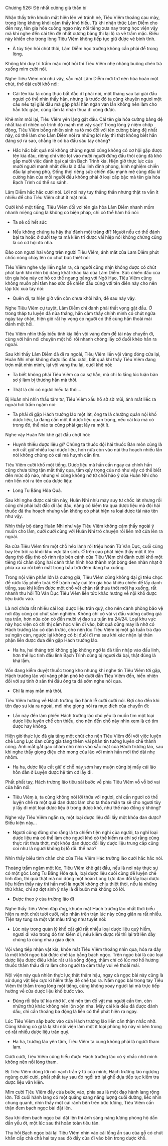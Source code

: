 




Chương 526: Đệ nhất cường giả thần bí


Nhận thấy trên khuôn mặt hiện lên vẻ tránh né, Tiêu Viêm thoáng cau mày, trong lòng không khỏi cảm thấy khó hiểu. Từ khi nhận thức Lâm Diễm cho đến nay, tên gia hỏa cuồng ngạo này nổi tiếng xưa nay trong học viện vậy mà khi nghe đến cái tên đệ nhất cường bảng thì lại lộ ra vẻ trầm mặc. Điều này khiến cho trong lòng Tiêu Viêm không tiếp tục giữ được vẻ bình tĩnh.

- À tùy tiện hỏi chút thôi, Lâm Diễm học trưởng không cần phải để trong lòng.

Không khí duy trì trầm mặc một hồi thì Tiêu Viêm nhẹ nhàng buông chén trà xuống mỉm cười nói.

Nghe Tiêu Viêm nói như vậy, sắc mặt Lâm Diễm mới trở nên hòa hoãn một chút, thở dài cười khổ nói:

- Cái tên kia ta cũng thực bất đắc dĩ phải nói, một tháng sau tại giải đấu ngươi có thể nhìn thấy hắn, nhưng là trước đó ta cũng khuyên ngươi một câu nếu tại giải đấu mà gặp phải hắn ngàn vạn lần không nên làm cho hắn tức giận, cùng lắm là nhận thua đi cũng được.

Khẽ mím môi lại, Tiêu Viêm yên lặng gật đầu. Cái tên gia hỏa cường bảng đệ nhất kia dĩ nhiên có trình độ mạnh mẽ vậy sao? Trong lòng ý niệm chớp động, Tiêu Viêm bỗng nhiên sinh ra tò mò đối với tên cường bảng đệ nhất này, có thể làm cho Lâm Diễm nói ra những lời này thì thật không biết hắn đáng sợ ra sao, chẳng lẽ có ba đầu sáu tay chăng?

- Hắc hắc bất quá nói không chừng ngươi cũng không có cơ hội gặp được tên kia đâu, riêng chỉ việc lọt vào mười người đứng đầu thôi cũng đã khó gấp mười việc đánh bại cái tên Bạch Trình kia. Hiện giờ thực lực của mười người mạnh nhất đều là ở đấu linh đỉnh phong, kinh nghiệm chiến đấu lại phong phú. Đồng thời riêng sức chiến đấu mạnh mẽ cùng đấu kĩ cường hãn của mỗi người đều không phải ở loại cấp bậc mà tên gia hỏa Bạch Trình có thể so sánh.

Lâm Diễm hắc hắc cười nói. Lời nói này tuy thẳng thắn nhưng thật ra vẫn ít nhiều để cho Tiêu Viêm chút ít mặt mũi.

Cười khổ một tiếng, Tiêu Viêm đối vơi tên gia hỏa Lâm Diễm nhanh mồm nhanh miệng cũng là không có biện pháp, chỉ có thể hàm hồ nói:

- Ta sẽ cố hết sức

- Nếu không chúng ta hãy thử đánh một tràng đi? Ngươi nếu có thể đánh bại ta hoặc ở dưới tay ta mà kiên trì được vài hiệp nói không chừng cũng là có cơ hội đó nha.

Đảo con ngươi hai vòng trên người Tiêu Viêm, ánh mắt của Lam Diễm phút chốc nóng cháy lên có chút bức thiết nói

Tiêu Viêm nghe vậy liền ngẩn ra, cả người cũng nhịn không được có chút phát lạnh khi nhìn bộ dáng khát khao kia của Lâm Diễm. Sức chiến đấu của tên gia hỏa này cơ hồ có thể ngang bằng với Ngô Hạo, Tiêu Viêm cũng không muốn phí tâm hao sức để chiến đấu cùng với tên điên này cho nên lập tức xua tay nói:

- Quên đi, ta hiện giờ vẫn còn chưa khỏi hẳn, để sau này vậy.

Nghe Tiêu Viêm cự tuyệt, Lâm Diễm chỉ đành phải thất vọng gật đầu. Ở trong tháp tu luyện đã nửa tháng, hắn cảm thấy chính mình có chút ngứa ngáy tay chân, hiện giờ rất hy vọng có người có thể cùng hắn thoải mái đánh một hồi.

Tiêu Viêm nhìn thấy biểu tình kia liền vội vàng đem đề tài này chuyển đi, cùng với hắn nói chuyện một hồi rồi nhanh chóng lấy cớ đuổi khéo hắn ra ngoài.

Sau khi thấy Lâm Diễm đã đi ra ngoài, Tiêu Viêm liền vội vàng đóng cửa lại, Huân Nhi nhịn không được lắc đầu cười, bất quá khi thấy Tiêu Viêm đang trợn mắt nhìn mình, lại vội vàng thu lại, cười khẽ nói:

- Ta biết không phải Tiêu Viêm ca ca sợ hắn, mà chỉ lo lắng lúc luận bàn sơ ý làm bị thương hắn mà thôi.

- Thật là chỉ có ngươi hiểu ta thôi...

Bị Huân nhi nhìn thấu tâm tư, Tiêu Viêm xấu hổ sờ sờ mũi, ánh mắt liếc ra ngoài hơi trầm ngâm nói:

- Ta phải đi gặp Hách trưởng lão một lát, ông ta là chưởng quản nội khố dược liệu, ta đang cần một ít dược liệu quan trọng, nếu cái kia mà có trong đó, thể nào ta cũng phải gạt lấy ra một ít.

Nghe vậy Huân Nhi khẽ gật đầu chợt hỏi:

- Huynh thiếu dược liệu gì? Chúng ta thuôc đội hái thuốc Bàn môn cũng là nơi cất giữ nhiều loại dược liệu, hơn nữa còn vào núi thu hoạch nhiều lần nói không chừng có cái mà huynh cần tìm.

Tiêu Viêm cười khổ một tiếng. Dược liệu mà hắn cần ngay cả chính hắn cũng chưa từng tận mắt thấy qua, tầm qúy trọng của nó như vậy có thể biết đến mức độ nào, nhưng vì cũng không nỡ từ chối hảo ý của Huân Nhi cho nên liền nói ra tên của dược liệu:

- Long Tu Băng Hỏa Quả.

Sau khi nghe được cái tên này, Huân Nhi nhíu mày suy tư chốc lát nhưng rồi cũng chỉ phải bất đắc dĩ lắc đầu, nàng có kiểm tra qua dược liệu mà đội hái thuốc đã thu hoạch nhưng vẫn không có phát hiện ra loại dược tài nào tên như vậy.

Nhìn thấy bộ dáng Huân Nhi như vậy Tiêu Viêm không cảm thấy ngoài ý muốn cho lắm, cười cười cùng với Huân Nhi trò chuyện rồi liền mở cửa lẻn ra ngoài.

Ra cửa Tiêu Viêm tìm một chỗ hẻo lánh rôi triệu hoán Tử Vân Dực, cuối cùng bay lên trời ra khỏi khu vực tân sinh. Ở trên cao phát hiện thấy một ít tên đang thò đầu thò cổ rình rập bên cánh cửa Tiêu Viêm chỉ đành cười khổ một tiếng rồi chấn động hai cánh thân hình hóa thành một bóng đen nhàn nhạt ở phía xa xa rồi biến mất trong bầu trời đêm đang hạ xuống.

Trong nội viện phần lớn là cường giả, Tiêu Viêm cũng không dại gì trêu chọc để rước lấy phiền toái. Để tránh mấy cái tên gia hỏa khiêu chiến để lấy danh tiếng, sau khi kiếm được một chỗ vết chân rất thưa thớt mới hạ xuống, rất nhanh thu hồi Tử Vân Dực Tiêu Viêm liền tức khắc hướng về nội khố dược liệu bước vào.

Là nơi chứa rất nhiều cái loại dược liệu trân quý, cho nên canh phòng bảo vệ nơi đây cũng có chút sâm nghiêm. Không chỉ có vài vị đấu vương cường giả tọa trấn, hơn nữa còn có đến mười vị đạo sư tuần tra 24/24. Loại khu vực này học viện có chỉ thị cấm học viên đi vào, bất quá cũng may là nhờ có Hách trưởng lão có dặn trước, cho nên lúc Tiêu Viêm bị một gã tuần tra đạo sư ngăn cản, ngược lại không có bị đuổi đi mà sau khi xác nhận lại thân phận liền được đưa đến gặp Hách trưởng lão.

- Ha ha, hai tháng trời không gặp không ngờ là đã tiến nhập vào đấu linh, hơn thế lục tinh đấu linh Bạch Trình cũng bị ngươi đả bại, thật đúng là khá lắm.

Vốn đang kiểm duyệt thuốc trong kho nhưng khi nghe tin Tiêu Viêm tới gặp, Hách trưởng lão vội vàng phân phó kẻ dưới dẫn Tiêu Viêm đến, hiển nhiên đối với sự tình ở sân thi đấu ông ta đã sớm nghe nói qua.

- Chỉ là may mắn mà thôi.

Tiêu Viêm hướng về Hách trưởng lão hành lễ cười cười nói. Đợi cho đến khi tên đạo sư kia ra ngoài, mới nhẹ giọng nói ra mục đích của chuyến đi:

- Lần này đến làm phiền Hách trưởng lão chủ yếu là muốn tìm một loại dược liệu luyên chế còn thiếu, cho nên đến chỗ này nhìn xem là có tìm được hay không.

Hiện giờ thực lực đã gia tăng một chút cho nên Tiêu Viêm đối với việc luyện chế Long Lực đan cũng gia tăng thêm vài phần tin tưởng luyên chế thành công. Ánh mắt gắt gao chăm chú nhìn vào sắc mặt của Hách trưởng lão, sau khi nghe thấy giọng điệu chờ mong của lão với mình hắn mới thở dài nhẹ nhõm.

- Ha ha, dược liệu cất giữ ở chỗ này sớm hay muộn cũng bị mấy cái lão hỗn đản ở Luyện dược hệ tìm cớ lấy đi.

Phất phất tay, Hách trưởng lão tiêu sái bước về phía Tiêu Viêm vỗ vỗ bờ vai của hắn nói:

- Tiêu Viêm à, ta cũng không nói lời thừa với ngươi, chỉ cần ngươi có thể luyện chế ra một quả đan dược làm cho ta thỏa mãn ta sẽ cho ngươi tùy ý lấy đi một loại dược liệu ở trong dược khố, như thế nào đồng ý không?

Nghe vậy Tiêu Viêm ngẩn ra, một loại dược liệu đổi lấy một khỏa đan dược? Điều kiện này…

- Ngươi cũng đừng cho rằng là ta chiếm tiện nghi của người, ta nghĩ loại dược liệu mà có thể làm cho ngươi khó có thể kiếm ra chỉ sợ rằng cũng thực rất thưa thớt, một khỏa đan dược đổi lấy dược liệu trung cấp cũng coi như là ngươi không bị lỗ rồi. thế nào?

Nhìn thấy biểu tình chần chờ của Tiêu Viêm Hác trưởng lão cười hắc hắc nói.

Thoáng trầm ngâm một lúc, Tiêu Viêm khẽ gât đầu, nếu là nơi này thực sự có một gốc Long Tu Băng Hỏa quả, loại dược liệu cuối cùng để luyện chế linh đan, thì quả thật mà nói dùng một hoàn Long Lực đan đổi lấy loại dược liệu hiếm thấy này thì hắn mới là người không chịu thiệt thòi, nếu là những thứ khác, chỉ sợ đợt sinh ý này là đi buôn mà không có lời.

- Được theo ý của trưởng lão đi

Nghe thấy Tiêu Viêm đáp ứng, khuôn mặt Hách trưởng lão nhất thời biểu hiện ra một chút tươi cười, nếp nhăn trên trán lúc này cũng giãn ra rất nhiều. Tiện tay tung ra một vật màu trắng như tuyết nói:

- Lúc này trong quản lý khố cất giữ rất nhiều loại dược liệu quý hiếm, ngươi đi vào trong đó tìm kiếm đi, nếu kiếm được rồi thì lại trở lên đây chúng ta cùng nhau giao dịch.

Vội vàng tiếp nhận vật kia, khóe mắt Tiêu Viêm thoáng nhìn qua, hóa ra đây là một khối ngọc bài được chế tạo bằng bạch ngọc. Trên ngọc bài là các loại dược liệu được điêu khắc rất ư là sống động, thâm chí có lúc mơ hồ hương thuốc thẩm thấu đi ra làm cho người ta cảm thấy vui vẻ thoải mái.

Nội viện này quả nhiên thực lực thật thâm hậu, ngay cả ngọc bài này cũng là sử dụng vật liệu cực kì hiếm thấy để chế tạo ra. Nắm ngọc bài trong tay Tiêu Viêm thì thầm trong lòng một tiếng, cũng không xoay người lại mà trực tiếp hướng về cửa dược liệu khố bước vào.

- Đúng rồi tiểu tử kia nhớ kĩ, chỉ nên tìm đồ vật mà ngươi cần tìm, còn những thứ khác không nên lộn xộn nha. Mấy cái kia đều đã được đánh dấu, chỉ cần thoáng ba động là liền có thể phát hiện ra ngay.

Lúc Tiêu Viêm sắp bước vào cửa Hách trưởng lão liền cẩn thận nhắc nhở. Cũng không có gì là lạ khi nội viện làm một ít loại phòng hộ này vì bên trong có rất nhiều dược liệu trân quý.

- Ha ha, trưởng lão yên tâm, Tiêu Viêm ta cung không phải là người tham lam.

Cười cười, Tiêu Viêm cũng hiểu được Hách trưởng lão có ý nhắc nhở mình không nên nổi lòng tham.

Bị Tiêu Viêm dùng lời nói vạch trần ý tứ của mình, Hách trưởng lão ngượng ngùng cười cười, phất phất tay sau đó ngồi trở lại ghế dựa tiếp tục kiểm tra dược liệu văn kiện.

Mỉm cười Tiêu Viêm đẩy cửa bước vào, phía sau là một đạo hành lang rộng lớn. Tới cuối hành lang có một quầng sang năng lượng cuối đường, liếc nhìn chung quanh, nhìn thấy một cái rãnh bên trên bức tường, Tiêu Viêm cẩn thận đem bạch ngọc bài đặt lên.

Sau khi đem bạch ngọc bài đặt lên thì ánh sáng năng lượng phòng hộ dần dần yếu ớt, một lúc sau thì hoàn toàn tiêu tán.

Thu hồi Bạch ngọc bài lại Tiêu Viêm nhìn vào cái lồng ẩn sau của gỗ có chút khẩn cấp chà chà hai tay sau đó đẩy cửa đi vào bên trong dược khố.




